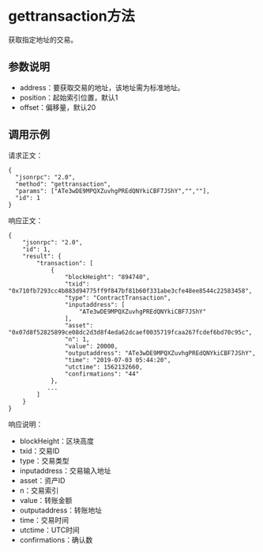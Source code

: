 # gettransaction方法

获取指定地址的交易。

## 参数说明

- address：要获取交易的地址，该地址需为标准地址。
- position：起始索引位置，默认1
- offset：偏移量，默认20

## 调用示例

请求正文：

```
{
  "jsonrpc": "2.0",
  "method": "gettransaction",
  "params": ["ATe3wDE9MPQXZuvhgPREdQNYkiCBF7JShY","",""],
  "id": 1
}
```

响应正文：

```
{
    "jsonrpc": "2.0",
    "id": 1,
    "result": {
        "transaction": [
            {
                "blockHeight": "894740",
                "txid": "0x710fb7293cc4b883d94775ff9f847bf81b60f331abe3cfe48ee8544c22583458",
                "type": "ContractTransaction",
                "inputaddress": [
                    "ATe3wDE9MPQXZuvhgPREdQNYkiCBF7JShY"
                ],
                "asset": "0x07d8f52825899ce08dc2d3d8f4eda62dcaef0035719fcaa267fcdef6bd70c95c",
                "n": 1,
                "value": 20000,
                "outputaddress": "ATe3wDE9MPQXZuvhgPREdQNYkiCBF7JShY",
                "time": "2019-07-03 05:44:20",
                "utctime": 1562132660,
                "confirmations": "44"
            },
           ...
        ]
    }
}
```

响应说明：

- blockHeight：区块高度
- txid：交易ID
- type：交易类型
- inputaddress：交易输入地址
- asset：资产ID
- n：交易索引
- value：转账金额
- outputaddress：转账地址
- time：交易时间
- utctime：UTC时间
- confirmations：确认数